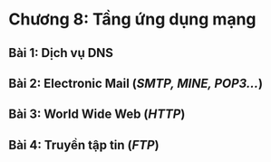 # Chương 8: Tầng ứng dụng mạng

## Bài 1: Dịch vụ DNS

## Bài 2: Electronic Mail (*SMTP, MINE, POP3...*)

## Bài 3: World Wide Web (*HTTP*)

## Bài 4: Truyền tập tin (*FTP*)
